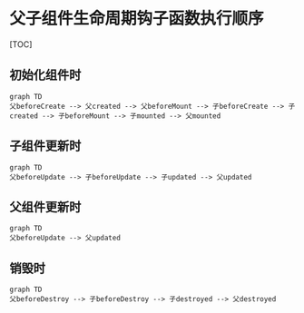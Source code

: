 # 父子组件生命周期钩子函数执行顺序

[TOC]

## 初始化组件时

```mermaid
graph TD
父beforeCreate --> 父created --> 父beforeMount --> 子beforeCreate --> 子created --> 子beforeMount --> 子mounted --> 父mounted
```

## 子组件更新时

```mermaid
graph TD
父beforeUpdate --> 子beforeUpdate --> 子updated --> 父updated
```

## 父组件更新时

```mermaid
graph TD
父beforeUpdate --> 父updated
```

## 销毁时

```mermaid
graph TD
父beforeDestroy --> 子beforeDestroy --> 子destroyed --> 父destroyed
```
